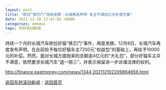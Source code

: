 ```yaml
---
layout: post
title: "欧拉“换芯门”持续发酵：长城再发声明 车主不满四亿元补偿方案"
date: 2021-12-10 13:47:02 +0800
categories: emnews
tags: 东财滚动新闻
---
```


持续一个月的长城汽车欧拉好猫“换芯门”事件，再度发酵。12月8日，长城汽车再度发布声明，在此前给予每位好猫车主7200元“权益包”的基础上，再给予10000元的补偿。然而，面对长城方面抛来的总额逾4亿元的“大礼包”，部分好猫车主并不满意，依然要求长城汽车“退一赔三”，并表示保留进一步诉诸法律的权利。

<http://finance.eastmoney.com/news/1344,202112102209864656.html>

[返回东财滚动新闻](//finews.withounder.com/emnews/)｜[返回首页](//finews.withounder.com/)